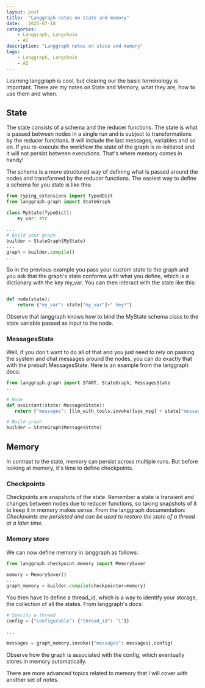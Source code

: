 ```yaml
---
layout: post
title:  "Langgraph notes on state and memory"
date:   2025-07-18
categories:
    - Langgraph, Langchain
    - AI
description: "Langgraph notes on state and memory"
tags:
    - Langgraph, Langchain
    - AI
---
```


Learning langgraph is cool, but clearing our the basic terminology is important. There are my notes on State and Memory, what they are, how to use them and when.

## State

The state consists of a schema and the reducer functions. The state is what is passed between nodes in a single run and is subject to transformations by the reducer functions. It will include the last messages, variables and so on. If you re-execute the workflow the state of the graph is re-initiated and it will not persist between executions. That's where memory comes in handy!

The schema is a more structured way of defining what is passed around the nodes and transformed by the reducer functions. The easiest way to define a schema for you state is like this:

```python
from typing_extensions import TypedDict
from langgraph.graph import StateGraph

class MyState(TypeDict):
    my_var: str

...
# Build your graph
builder = StateGraph(MyState)
...
graph = builder.compile()
...
```

So in the previous example you pass your custom state to the graph and you ask that the graph's state conforms with what you define, which is a dictionary with the key my_var. You can then interact with the state like this:

```python

def node(state):
    return {"my_var": state["my_var"]+" hey!"}

```

Observe that langgraph knows how to bind the MyState schema class to the state variable passed as input to the node. 

### MessagesState

Well, if you don't want to do all of that and you just need to rely on passing the system and chat messages around the nodes, you can do exactly that with the prebuilt MessagesState. Here is an example from the langgraph docs: 

```python
from langgraph.graph import START, StateGraph, MessagesState
...

# Node
def assistant(state: MessagesState):
   return {"messages": [llm_with_tools.invoke([sys_msg] + state["messages"])]}

# Build graph
builder = StateGraph(MessagesState)

```

## Memory

In contrast to the state, memory can persist across multiple runs. But before looking at memory, it's time to define checkpoints.

### Checkpoints

Checkpoints are snapshots of the state. Remember a state is transient and changes between nodes due to reducer functions, so taking snapshots of it to keep it in memory makes sense. From the langgraph documentation: *Checkpoints are persisted and can be used to restore the state of a thread at a later time.*

### Memory store

We can now define memory in langgraph as follows:

```python
from langgraph.checkpoint.memory import MemorySaver

memory = MemorySaver()
...
graph_memory = builder.compile(checkpointer=memory)
```

You then have to define a thread_id, which is a way to identify your storage, the collection of all the states. 
From langgraph's docs:

```python
# Specify a thread
config = {"configurable": {"thread_id": "1"}}

...

messages = graph_memory.invoke({"messages": messages},config)
```

Observe how the graph is associated with the config, which eventually stores in memory automatically. 

There are more advanced topics related to memory that I will cover with another set of notes. 